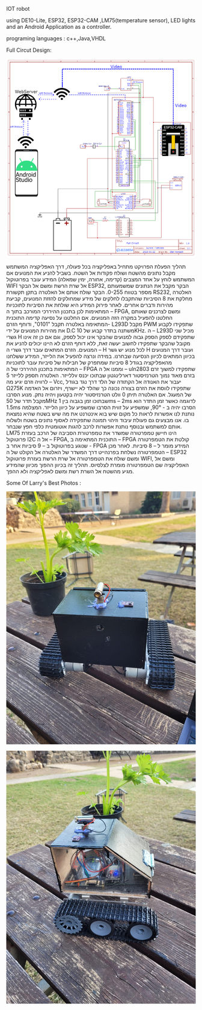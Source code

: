 IOT robot

using DE10-Lite, ESP32, ESP32-CAM ,LM75(temperature sensor), LED lights and an Android Application as a controller.

programing languages : c++,Java,VHDL

Full Circut Design:

![alt text](https://github.com/T3co/NPC_Mobile/blob/main/fc.png?raw=true)

תהליך הפעלת הפרויקט מתחיל באפליקציה בכל פעולה, דרך האפליקציה המשתמש מקבל נתונים מהשטח ושולח פקודות אל השטח.
בשביל להניע את המנועים אם המשתמש לוחץ על אחד המצבים (קדימה, אחורה, ימין שמאלה) המידע עובר בפרוטוקול WIFI אל שרת הרשת ומשם אל הבקר ESP32, הבקר מקבל את הנתונים שמשמעותם מספר בטווח 0-255. הבקר שולח אותם אל האלטרה בתקן תקשורת RS232, האלטרה מחלקת את 8 הסיביות שהתקבלו לחלקים של מידע שמחולקים להזזת המנועים, קביעת מהירות ודברים אחרים. 
לאחר פירוק המידע היא שולחת את הסיביות לתוכניות המתאימות לכן בתכנון ההיררכי המורכב בתוך ה – FPGA, ומשם לצרכנים שאותם החלטנו להפעיל במקרה הזה המנועים. 
אם החלטנו על נסיעה קדימה התוכנית המתאימה באלטרה תקבל "0101", ודוחף הזרם- L293D מקבל PWM שתפקידו לקבוע את מהירות המנועים על ידי D.C משתנה בתדר קבוע של 10KHz. ה – L293D מכיל שני גשרי H שתפקידם לספק הספק גבוה למנועים שהבקר אינו יכול לספק, וגם אם כן זה אינו מקובל שהבקר שתפקידו לחשוב יעשה זאת, ללא דוחף הזרם לא היינו יכולים להניע את המנועים. הזרם המתאים עובר דרך גשרי ה – H לכל מנוע יש גשר H ועובר דרך המנועים בכיוון המתאים לכיוון הנסיעה שבחרנו. 
במידה ונרצה להפעיל את הלייזר, המידע ששלחנו מהאפליקציה בגודל 8 סיביות שמתפרק של חבילות של סיביות עובר לתוכניות המתאימות בתכנון ההיררכי של ה – FPGA וממנו אל ה – uln2803 שתפקידו למשוך זרם ללייזר. האלטרה תספק ללייזר 5v בזרם מאוד נמוך הטרנזיסטור דארלינגטון שבתוכו יכנס לרוויה וזרם יגיע מה – Vcc, יעבור את האנודה אל הקתודה של הלד דרך נגד בגודל Ω275K שתפקידו לווסת את הזרם בצורה נכונה כך שהלד לא יישרף, ויזרום אל האדמה של המעגל. אם האלטרה תיתן 0 וולט הטרנזיסטור יהיה בקטעון ויהיה נתק.
מנוע הסרבו מקבל תדר של 50MHz שבתוכו זמן בגבוה בין 1ms – 2ms לדוגמה כאשר זמן התדר הוא  1.5ms הסרבו יהיה ב - 90°,  שמשפיע על זווית הסרבו שמשפיע על כיוון הלייזר.
המצלמה נותנת לנו אפשרות לראות כל מקום שיש בוא אינטרנט את מה שיש בשטח שהיא נמצאת בו. אנו מבצעים גם פעולת עיבוד וזיהוי תמונה שתפקידה לאסוף נתונים בשטח ולשלוח אותם למשתמש ובנוסף נותנת אפשרות לרכב להגות אוטומטית כלפי חפץ שנבחר.
LM75 הינו חיישן טמפרטורה שמשדר את טמפרטורת הסביבה של הרכב בעזרת פרוטוקול I2C אל ה – FPGA, התוכנית המתאימה ב – FPGA קולטת את הטמפרטורה שנוגע בפרוטוקול ב – 9 סיביות אחר ב  -  FPGA המידע מומר ל – 8 סיביות. לאחר מכן הטמפרטורה נשלחת בפרנהייט דרך המשדר של האלטרה אל הקולט של ה – ESP32 ומשם שולח את הטמפרטורה אל שרת הרשת בעזרת פרוטוקול WIFI, ומשם אל האפליקציה שם הטמפרטורה מומרת לצלסיוס. תהליך זה בכיוון ההפוך מכיוון שהמידע מגיע מהשטח אל השרת רשת ומשם לאפליקציה ולא ההפך.


Some Of Larry's Best Photos :

![alt text](https://github.com/T3co/NPC_Mobile/blob/main/LWF.jpeg?raw=true)

![alt text](https://github.com/T3co/NPC_Mobile/blob/main/LWS.jpeg?raw=true)
